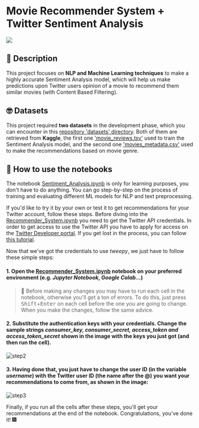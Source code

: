 # Movie Recommender System + Twitter Sentiment Analysis

![](https://www.kdnuggets.com/wp-content/uploads/ambalina-sentiment-analysis-header.jpg)

## :newspaper: Description 

This project focuses on __NLP and Machine Learning techniques__ to make a highly accurate Sentiment Analysis model, which will help us make predictions upon Twitter users opinion of a movie to recommend them similar movies (with Content Based Filtering).

## :nerd_face: Datasets 

This project required **two datasets** in the development phase, which you can encounter in this [repository 'datasets' directory](https://github.com/RobertFarzan/IMDb-Recommender-System-based-on-Twitter-Sentiment-Analysis/tree/main/datasets). Both of them are retrieved from **Kaggle**, the first one ['movie_reviews.tsv'](https://www.kaggle.com/c/sentiment-analysis-on-movie-reviews/data?select=train.tsv.zip) used to train the Sentiment Analysis model, and the second one ['movies_metadata.csv'](https://www.kaggle.com/rounakbanik/the-movies-dataset?select=movies_metadata.csv) used to make the recommendations based on movie genre.

## :notebook_with_decorative_cover: How to use the notebooks 

The notebook [Sentiment_Analysis.ipynb](https://github.com/RobertFarzan/IMDb-Recommender-System-based-on-Twitter-Sentiment-Analysis/tree/main/Sentiment_Analysis.ipynb) is only for learning purposes, you don't have to do anything. You can go step-by-step on the process of training and evaluating different ML models for NLP and text preprocessing.

If you'd like to try it by your own or test it to get recommendations for your Twitter account, follow these steps. Before diving into the [Recommender_System.ipynb](https://github.com/RobertFarzan/IMDb-Recommender-System-based-on-Twitter-Sentiment-Analysis/tree/main/Recommender_System.ipynb) you need to get the Twitter API credentials. In order to get access to use the Twitter API you have to apply for access on the [Twitter Developer portal](https://developer.twitter.com/en/apply-for-access). If you get lost in the process, you can follow [this tutorial](https://towardsdatascience.com/how-to-access-twitters-api-using-tweepy-5a13a206683b).

Now that we've got the credentials to use _tweepy_, we just have to follow these simple steps:

#### 1. Open the [Recommender_System.ipynb](https://github.com/RobertFarzan/IMDb-Recommender-System-based-on-Twitter-Sentiment-Analysis/tree/main/Recommender_System.ipynb) notebook on your preferred environment (e.g. _Jupyter Notebook, Google Colab..._)
  > :rotating_light: Before making any changes you may have to run each cell in the notebook, otherwise you'll get a ton of errors. To do this, just press <kbd>Shift</kbd>+<kbd>Enter</kbd> on each cell before the one you are going to change. When you make the changes, follow the same advice.
#### 2. Substitute the authentication keys with your credentials. Change the sample strings _consumer_key, consumer_secret, access_token and access_token_secret_ shown in the image with the keys you just got (and then run the cell).

  ![step2](https://user-images.githubusercontent.com/44211717/125357437-f1a21500-e367-11eb-9845-ea5c08355da3.png)
#### 3. Having done that, you just have to change the user ID (in the variable _username_) with the Twitter user ID (the name after the @) you want your recommendations to come from, as shown in the image:

  ![step3](https://user-images.githubusercontent.com/44211717/125357897-860c7780-e368-11eb-9285-12aea73494da.png)
  
Finally, if you run all the cells after these steps, you'll get your recommendations at the end of the notebook. Congratulations, you've done it! :fireworks:
